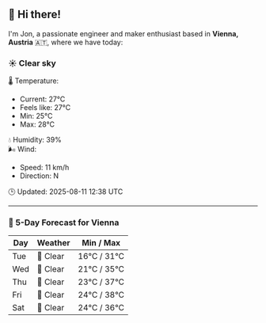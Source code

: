 ## 👋 Hi there!

I'm Jon, a passionate engineer and maker enthusiast based in **Vienna, Austria** 🇦🇹, where we have today:

### ☀️ Clear sky 

🌡️ Temperature: 
* Current: 27°C
* Feels like: 27°C
* Min: 25°C 
* Max: 28°C  

💧 Humidity: 39%  
🌬️ Wind: 
* Speed: 11 km/h 
* Direction: N  

🕒 Updated: 2025-08-11 12:38 UTC

---

### 📅 5-Day Forecast for Vienna

| Day | Weather | Min / Max |
|-----|---------|------------|
| Tue | 🌙 Clear | 16°C / 31°C |
| Wed | 🌙 Clear | 21°C / 35°C |
| Thu | 🌙 Clear | 23°C / 37°C |
| Fri | 🌙 Clear | 24°C / 38°C |
| Sat | 🌙 Clear | 24°C / 36°C |
